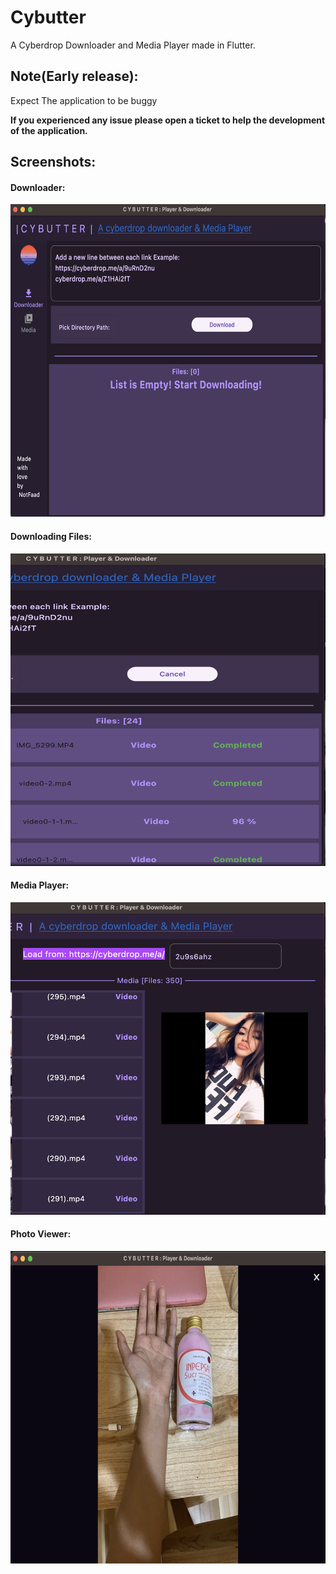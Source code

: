 # Cybutter
A Cyberdrop Downloader and Media Player made in Flutter.

## Note(Early release):
Expect The application to be buggy

**If you  experienced any issue please open a ticket to help the development of the application.**

## Screenshots:
<h4> Downloader: </h4>
<img alt="" height="500" width = "600" src="images/downloader.png"/>
<h4> Downloading Files: </h4>
<img alt="" height="500" width = "600" src="images/downloading.png"/>
<h4> Media Player: </h4>
<img alt="" height="500" width = "600" src="images/media.png"/>
<h4> Photo Viewer: </h4>
<img alt="" height="500" width = "600" src="images/photo_viewer.png"/>


